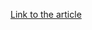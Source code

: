 [Link to the article](https://web.archive.org/web/20190508170150/https://silentbreaksecurity.com/powershell-jobs-without-powershell-exe/)
